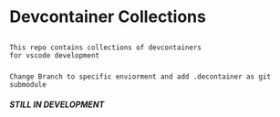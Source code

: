 # Devcontainer Collections

##

    This repo contains collections of devcontainers
    for vscode development

###

    Change Branch to specific enviorment and add .decontainer as git submodule

##### **STILL IN DEVELOPMENT**
